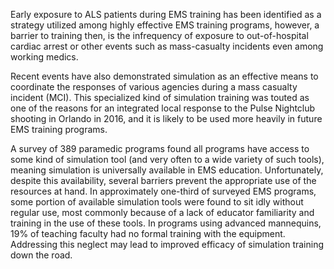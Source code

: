 Early exposure to ALS patients during EMS training has been identified as a strategy utilized among highly effective EMS training programs, however, a barrier to training then, is the infrequency of exposure to out-of-hospital cardiac arrest or other events such as mass-casualty incidents even among working medics.

Recent events have also demonstrated simulation as an effective means to coordinate the responses of various agencies during a mass casualty incident (MCI). This specialized kind of simulation training was touted as one of the reasons for an integrated local response to the Pulse Nightclub shooting in Orlando in 2016, and it is likely to be used more heavily in future EMS training programs.

A survey of 389 paramedic programs found all programs have access to some kind of simulation tool (and very often to a wide variety of such tools), meaning simulation is universally available in EMS education. Unfortunately, despite this availability, several barriers prevent the appropriate use of the resources at hand. In approximately one-third of surveyed EMS programs, some portion of available simulation tools were found to sit idly without regular use, most commonly because of a lack of educator familiarity and training in the use of these tools. In programs using advanced mannequins, 19% of teaching faculty had no formal training with the equipment. Addressing this neglect may lead to improved efficacy of simulation training down the road.
